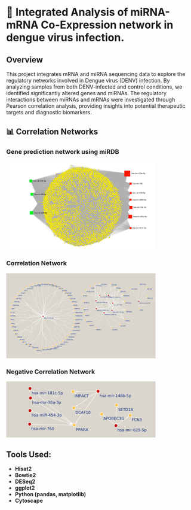 # 🧬 Integrated Analysis of miRNA-mRNA Co-Expression network in dengue virus infection.

## Overview
This project integrates mRNA and miRNA sequencing data to explore the regulatory networks involved in Dengue virus (DENV) infection. By analyzing samples from both DENV-infected and control conditions, we identified significantly altered genes and miRNAs. The regulatory interactions between miRNAs and mRNAs were investigated through Pearson correlation analysis, providing insights into potential therapeutic targets and diagnostic biomarkers.

## 📊 Correlation Networks

### Gene prediction network using miRDB
<img src="./miRNA-gene.png" alt="miRNA-Gene Correlation" width="400">

### Correlation Network
<img src="./corrleated_network.png" alt="Correlation Network" width="400">

### Negative Correlation Network
<img src="./neg_correlated_network.png" alt="Negative Correlation Network" width="400">

## Tools Used:
- **Hisat2**
- **Bowtie2**
- **DESeq2**
- **ggplot2**
- **Python (pandas, matplotlib)**
- **Cytoscape**
